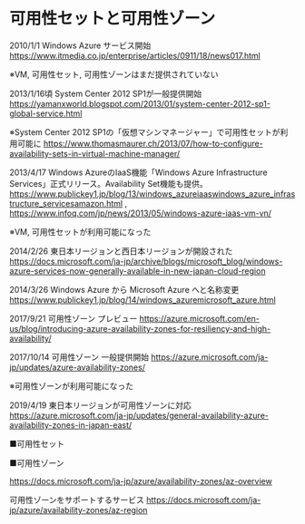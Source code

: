 # 可用性セットと可用性ゾーン

2010/1/1 Windows Azure サービス開始
https://www.itmedia.co.jp/enterprise/articles/0911/18/news017.html

※VM, 可用性セット, 可用性ゾーンはまだ提供されていない

2013/1/16頃
System Center 2012 SP1が一般提供開始
https://yamanxworld.blogspot.com/2013/01/system-center-2012-sp1-global-service.html

※System Center 2012 SP1の「仮想マシンマネージャー」で可用性セットが利用可能に
https://www.thomasmaurer.ch/2013/07/how-to-configure-availability-sets-in-virtual-machine-manager/

2013/4/17
Windows AzureのIaaS機能「Windows Azure Infrastructure Services」正式リリース。Availability Set機能も提供。
https://www.publickey1.jp/blog/13/windows_azureiaaswindows_azure_infrastructure_servicesamazon.html
,
https://www.infoq.com/jp/news/2013/05/windows-azure-iaas-vm-vn/

※VM, 可用性セットが利用可能になった

2014/2/26 東日本リージョンと西日本リージョンが開設された
https://docs.microsoft.com/ja-jp/archive/blogs/microsoft_blog/windows-azure-services-now-generally-available-in-new-japan-cloud-region

2014/3/26
Windows Azure から Microsoft Azure へと名称変更
https://www.publickey1.jp/blog/14/windows_azuremicrosoft_azure.html

2017/9/21
可用性ゾーン プレビュー
https://azure.microsoft.com/en-us/blog/introducing-azure-availability-zones-for-resiliency-and-high-availability/

2017/10/14 可用性ゾーン 一般提供開始
https://azure.microsoft.com/ja-jp/updates/azure-availability-zones/

※可用性ゾーンが利用可能になった

2019/4/19 東日本リージョンが可用性ゾーンに対応
https://azure.microsoft.com/ja-jp/updates/general-availability-azure-availability-zones-in-japan-east/

■可用性セット



■可用性ゾーン

https://docs.microsoft.com/ja-jp/azure/availability-zones/az-overview

可用性ゾーンをサポートするサービス
https://docs.microsoft.com/ja-jp/azure/availability-zones/az-region

